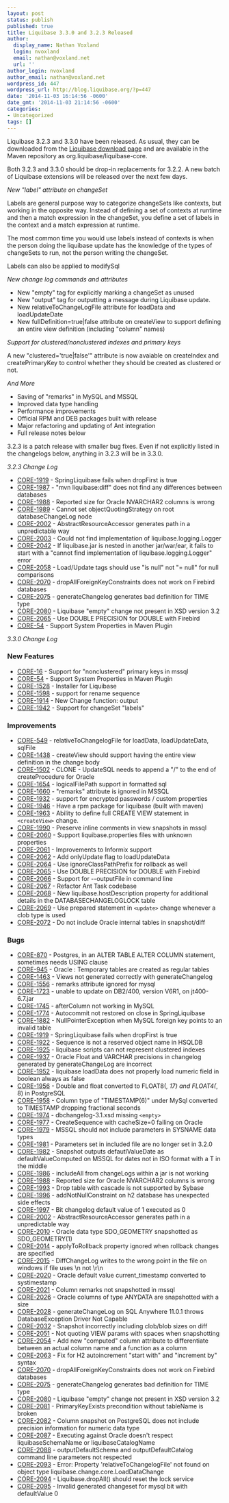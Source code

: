 ```yaml
---
layout: post
status: publish
published: true
title: Liquibase 3.3.0 and 3.2.3 Released
author:
  display_name: Nathan Voxland
  login: nvoxland
  email: nathan@voxland.net
  url: ''
author_login: nvoxland
author_email: nathan@voxland.net
wordpress_id: 447
wordpress_url: http://blog.liquibase.org/?p=447
date: '2014-11-03 16:14:56 -0600'
date_gmt: '2014-11-03 21:14:56 -0600'
categories:
- Uncategorized
tags: []
---
```



Liquibase 3.2.3 and 3.3.0 have been released. As usual, they can be downloaded from the <a href="http://liquibase.org/download">Liquibase download page</a> and are available in the Maven repository as org.liquibase/liquibase-core.


Both 3.2.3 and 3.3.0 should be drop-in replacements for 3.2.2. A new batch of Liquibase extensions will be released over the next few days.


*New "label" attribute on changeSet*


Labels are general purpose way to categorize changeSets like contexts, but working in the opposite way. Instead of defining a set of contexts at runtime and then a match expression in the changeSet, you define a set of labels in the context and a match expression at runtime.


The most common time you would use labels instead of contexts is when the person doing the liquibase update has the knowledge of the types of changeSets to run, not the person writing the changeSet.


Labels can also be applied to modifySql


*New change log commands and attributes*


- New "empty" tag for explicitly marking a changeSet as unused
- New "output" tag for outputting a message during Liquibase update.
- New relativeToChangeLogFile attribute for loadData and loadUpdateDate
- New  fullDefinition=true|false attribute on createView to support defining an entire view definition (including "column" names)



*Support for clustered/nonclustered indexes and primary keys*



A new "clustered='true|false'" attribute is now avaiable on createIndex and createPrimaryKey to control whether they should be created as clustered or not.


*And More*


- Saving of "remarks" in MySQL and MSSQL
- Improved data type handling
- Performance improvements
- Official RPM and DEB packages built with release
- Major refactoring and updating of Ant integration
- Full release notes below



3.2.3 is a patch release with smaller bug fixes. Even if not explicitly listed in the changelogs below, anything in 3.2.3 will be in 3.3.0.



*3.2.3 Change Log*


- <a href="https://liquibase.jira.com/browse/CORE-1919">CORE-1919</a> - SpringLiquibase fails when dropFirst is true
- <a href="https://liquibase.jira.com/browse/CORE-1987">CORE-1987</a> - "mvn liquibase:diff" does not find any differences between databases
- <a href="https://liquibase.jira.com/browse/CORE-1988">CORE-1988</a> - Reported size for Oracle NVARCHAR2 columns is wrong
- <a href="https://liquibase.jira.com/browse/CORE-1989">CORE-1989</a> - Cannot set objectQuotingStrategy on root databaseChangeLog node
- <a href="https://liquibase.jira.com/browse/CORE-2002">CORE-2002</a> - AbstractResourceAccessor generates path in a unpredictable way
- <a href="https://liquibase.jira.com/browse/CORE-2003">CORE-2003</a> - Could not find implementation of liquibase.logging.Logger
- <a href="https://liquibase.jira.com/browse/CORE-2042">CORE-2042</a> - If liquibase.jar is nested in another jar/war/ear, it fails to start with a "cannot find implementation of liquibase.logging.Logger" error
- <a href="https://liquibase.jira.com/browse/CORE-2058">CORE-2058</a> - Load/Update tags should use "is null" not "= null" for null comparisons
- <a href="https://liquibase.jira.com/browse/CORE-2070">CORE-2070</a> - dropAllForeignKeyConstraints does not work on Firebird databases
- <a href="https://liquibase.jira.com/browse/CORE-2075">CORE-2075</a> - generateChangelog generates bad definition for TIME type
- <a href="https://liquibase.jira.com/browse/CORE-2080">CORE-2080</a> - Liquibase "empty" change not present in XSD version 3.2
- <a href="https://liquibase.jira.com/browse/CORE-2065">CORE-2065</a> - Use DOUBLE PRECISION for DOUBLE with Firebird
- <a href="https://liquibase.jira.com/browse/CORE-54">CORE-54</a> - Support System Properties in Maven Plugin







*3.3.0 Change Log*


### New Features


- <a href="https://liquibase.jira.com/browse/CORE-16">CORE-16</a> - Support for "nonclustered" primary keys in mssql
- <a href="https://liquibase.jira.com/browse/CORE-54">CORE-54</a> - Support System Properties in Maven Plugin
- <a href="https://liquibase.jira.com/browse/CORE-1528">CORE-1528</a> - Installer for Liquibase
- <a href="https://liquibase.jira.com/browse/CORE-1598">CORE-1598</a> - support for rename sequence
- <a href="https://liquibase.jira.com/browse/CORE-1914">CORE-1914</a> - New Change function: output
- <a href="https://liquibase.jira.com/browse/CORE-1942">CORE-1942</a> - Support for changeSet "labels"



### Improvements



- <a href="https://liquibase.jira.com/browse/CORE-549">CORE-549</a> - relativeToChangelogFile for loadData, loadUpdateData, sqlFile
- <a href="https://liquibase.jira.com/browse/CORE-1438">CORE-1438</a> - createView should support having the entire view definition in the change body
- <a href="https://liquibase.jira.com/browse/CORE-1502">CORE-1502</a> - CLONE - UpdateSQL needs to append a "/" to the end of createProcedure for Oracle
- <a href="https://liquibase.jira.com/browse/CORE-1654">CORE-1654</a> - logicalFilePath support in formatted sql
- <a href="https://liquibase.jira.com/browse/CORE-1660">CORE-1660</a> - "remarks" attribute is ignored in MSSQL
- <a href="https://liquibase.jira.com/browse/CORE-1932">CORE-1932</a> - support for encrypted passwords / custom properties
- <a href="https://liquibase.jira.com/browse/CORE-1946">CORE-1946</a> - Have a rpm package for liquibase (built with maven)
- <a href="https://liquibase.jira.com/browse/CORE-1963">CORE-1963</a> - Ability to define full CREATE VIEW statement in `<createView>` change.
- <a href="https://liquibase.jira.com/browse/CORE-1990">CORE-1990</a> - Preserve inline comments in view snapshots in mssql
- <a href="https://liquibase.jira.com/browse/CORE-2060">CORE-2060</a> - Support liquibase.properties files with unknown properties
- <a href="https://liquibase.jira.com/browse/CORE-2061">CORE-2061</a> - Improvements to Informix support
- <a href="https://liquibase.jira.com/browse/CORE-2062">CORE-2062</a> - Add onlyUpdate flag to loadUpdateData
- <a href="https://liquibase.jira.com/browse/CORE-2064">CORE-2064</a> - Use ignoreClassPathPrefix for rollback as well
- <a href="https://liquibase.jira.com/browse/CORE-2065">CORE-2065</a> - Use DOUBLE PRECISION for DOUBLE with Firebird
- <a href="https://liquibase.jira.com/browse/CORE-2066">CORE-2066</a> - Support for --outputFile in command line
- <a href="https://liquibase.jira.com/browse/CORE-2067">CORE-2067</a> - Refactor Ant Task codebase
- <a href="https://liquibase.jira.com/browse/CORE-2068">CORE-2068</a> - New liquibase.hostDescription property for additional details in the DATABASECHANGELOGLOCK table
- <a href="https://liquibase.jira.com/browse/CORE-2069">CORE-2069</a> - Use prepared statement in `<update>` change whenever a clob type is used
- <a href="https://liquibase.jira.com/browse/CORE-2072">CORE-2072</a> - Do not include Oracle internal tables in snapshot/diff



### Bugs



- <a href="https://liquibase.jira.com/browse/CORE-870">CORE-870</a> - Postgres, in an ALTER TABLE ALTER COLUMN statement, sometimes needs USING clause
- <a href="https://liquibase.jira.com/browse/CORE-945">CORE-945</a> - Oracle : Temporary tables are created as regular tables
- <a href="https://liquibase.jira.com/browse/CORE-1463">CORE-1463</a> - Views not generated correctly with generateChangelog
- <a href="https://liquibase.jira.com/browse/CORE-1556">CORE-1556</a> - remarks attribute ignored for mysql
- <a href="https://liquibase.jira.com/browse/CORE-1723">CORE-1723</a> - unable to update on DB2/400, version V6R1, on jt400-6.7.jar
- <a href="https://liquibase.jira.com/browse/CORE-1745">CORE-1745</a> - afterColumn not working in MySQL
- <a href="https://liquibase.jira.com/browse/CORE-1774">CORE-1774</a> - Autocommit not restored on close in SpringLiquibase
- <a href="https://liquibase.jira.com/browse/CORE-1882">CORE-1882</a> - NullPointerException when MySQL foreign key points to an invalid table
- <a href="https://liquibase.jira.com/browse/CORE-1919">CORE-1919</a> - SpringLiquibase fails when dropFirst is true
- <a href="https://liquibase.jira.com/browse/CORE-1922">CORE-1922</a> - Sequence is not a reserved object name in HSQLDB
- <a href="https://liquibase.jira.com/browse/CORE-1925">CORE-1925</a> - liquibase scripts can not represent clustered indexes
- <a href="https://liquibase.jira.com/browse/CORE-1937">CORE-1937</a> - Oracle Float and VARCHAR precisions in changelog generated by generateChangeLog are incorrect
- <a href="https://liquibase.jira.com/browse/CORE-1952">CORE-1952</a> - liquibase loadData does not properly load numeric field in boolean always as false
- <a href="https://liquibase.jira.com/browse/CORE-1956">CORE-1956</a> - Double and float converted to FLOAT8(*, 17) and FLOAT4(*, 8) in PostgreSQL
- <a href="https://liquibase.jira.com/browse/CORE-1958">CORE-1958</a> - Column type of "TIMESTAMP(6)" under MySql converted to TIMESTAMP dropping fractional seconds
- <a href="https://liquibase.jira.com/browse/CORE-1974">CORE-1974</a> - dbchangelog-3.1.xsd missing `<empty>`
- <a href="https://liquibase.jira.com/browse/CORE-1977">CORE-1977</a> - CreateSequence with cacheSize=0 failing on Oracle
- <a href="https://liquibase.jira.com/browse/CORE-1979">CORE-1979</a> - MSSQL should not include parameters in SYSNAME data types
- <a href="https://liquibase.jira.com/browse/CORE-1981">CORE-1981</a> - Parameters set in included file are no longer set in 3.2.0
- <a href="https://liquibase.jira.com/browse/CORE-1982">CORE-1982</a> - Snapshot outputs defautlValueDate as defaultValueComputed on MSSQL for dates not in ISO format with a T in the middle
- <a href="https://liquibase.jira.com/browse/CORE-1986">CORE-1986</a> - includeAll from changeLogs within a jar is not working
- <a href="https://liquibase.jira.com/browse/CORE-1988">CORE-1988</a> - Reported size for Oracle NVARCHAR2 columns is wrong
- <a href="https://liquibase.jira.com/browse/CORE-1993">CORE-1993</a> - Drop table with cascade is not supported by Sybase
- <a href="https://liquibase.jira.com/browse/CORE-1996">CORE-1996</a> - addNotNullConstraint on h2 database has unexpected side effects
- <a href="https://liquibase.jira.com/browse/CORE-1997">CORE-1997</a> - Bit changelog default value of 1 executed as 0
- <a href="https://liquibase.jira.com/browse/CORE-2002">CORE-2002</a> - AbstractResourceAccessor generates path in a unpredictable way
- <a href="https://liquibase.jira.com/browse/CORE-2010">CORE-2010</a> - Oracle data type SDO_GEOMETRY snapshotted as SDO_GEOMETRY(1)
- <a href="https://liquibase.jira.com/browse/CORE-2014">CORE-2014</a> - applyToRollback property ignored when rollback changes are specified
- <a href="https://liquibase.jira.com/browse/CORE-2015">CORE-2015</a> - DiffChangeLog writes to the wrong point in the file on windows if file uses \n not \r\n
- <a href="https://liquibase.jira.com/browse/CORE-2020">CORE-2020</a> - Oracle default value current_timestamp converted to systimestamp
- <a href="https://liquibase.jira.com/browse/CORE-2021">CORE-2021</a> - Column remarks not snapshotted in mssql
- <a href="https://liquibase.jira.com/browse/CORE-2026">CORE-2026</a> - Oracle columns of type ANYDATA are snapshotted with a size
- <a href="https://liquibase.jira.com/browse/CORE-2028">CORE-2028</a> - generateChangeLog on SQL Anywhere 11.0.1 throws DatabaseException Driver Not Capable
- <a href="https://liquibase.jira.com/browse/CORE-2032">CORE-2032</a> - Snapshot incorrectly including clob/blob sizes on diff
- <a href="https://liquibase.jira.com/browse/CORE-2051">CORE-2051</a> - Not quoting VIEW params with spaces when snapshotting
- <a href="https://liquibase.jira.com/browse/CORE-2054">CORE-2054</a> - Add new "computed" column attribute to differentiate between an actual column name and a function as a column
- <a href="https://liquibase.jira.com/browse/CORE-2063">CORE-2063</a> - Fix for H2 autoincrement "start with" and "increment by" syntax
- <a href="https://liquibase.jira.com/browse/CORE-2070">CORE-2070</a> - dropAllForeignKeyConstraints does not work on Firebird databases
- <a href="https://liquibase.jira.com/browse/CORE-2075">CORE-2075</a> - generateChangelog generates bad definition for TIME type
- <a href="https://liquibase.jira.com/browse/CORE-2080">CORE-2080</a> - Liquibase "empty" change not present in XSD version 3.2
- <a href="https://liquibase.jira.com/browse/CORE-2081">CORE-2081</a> - PrimaryKeyExists precondition without tableName is broken
- <a href="https://liquibase.jira.com/browse/CORE-2082">CORE-2082</a> - Column snapshot on PostgreSQL does not include precision information for numeric data type
- <a href="https://liquibase.jira.com/browse/CORE-2087">CORE-2087</a> - Executing against Oracle doesn't respect liquibaseSchemaName or liquibaseCatalogName
- <a href="https://liquibase.jira.com/browse/CORE-2088">CORE-2088</a> - outputDefaultSchema and outputDefaultCatalog command line parameters not respected
- <a href="https://liquibase.jira.com/browse/CORE-2093">CORE-2093</a> - Error: Property 'relativeToChangelogFile' not found on object type liquibase.change.core.LoadDataChange
- <a href="https://liquibase.jira.com/browse/CORE-2094">CORE-2094</a> - Liquibase.dropAll() should reset the lock service
- <a href="https://liquibase.jira.com/browse/CORE-2095">CORE-2095</a> - Invalid generated changeset for mysql bit with defaultValue 0




